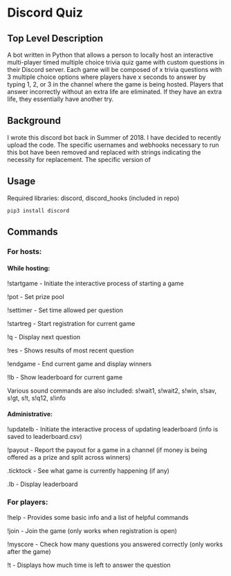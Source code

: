 # Discord Quiz

## Top Level Description
A bot written in Python that allows a person to locally host an interactive multi-player timed multiple choice trivia quiz game with custom questions in their Discord server. Each game will be composed of x trivia questions with 3 multiple choice options where players have x seconds to answer by typing 1, 2, or 3 in the channel where the game is being hosted. Players that answer incorrectly without an extra life are eliminated. If they have an extra life, they essentially have another try.

## Background
I wrote this discord bot back in Summer of 2018. I have decided to recently upload the code. The specific usernames and webhooks necessary to run this bot have been removed and replaced with strings indicating the necessity for replacement. The specific version of 

## Usage
Required libraries: discord, discord_hooks (included in repo)
``` 
pip3 install discord 
```

## Commands
### For hosts:
#### While hosting:

!startgame - Initiate the interactive process of starting a game

!pot - Set prize pool

!settimer - Set time allowed per question

!startreg - Start registration for current game

!q - Display next question

!res - Shows results of most recent question

!endgame - End current game and display winners

!lb - Show leaderboard for current game

Various sound commands are also included: s!wait1, s!wait2, s!win, s!sav, s!gt, s!t, s!q12, s!info

#### Administrative:

!updatelb - Initiate the interactive process of updating leaderboard (info is saved to leaderboard.csv)

!payout - Report the payout for a game in a channel (if money is being offered as a prize and split across winners)

.ticktock - See what game is currently happening (if any)

.lb - Display leaderboard

### For players:
!help - Provides some basic info and a list of helpful commands

!join - Join the game (only works when registration is open)

!myscore - Check how many questions you answered correctly (only works after the game)

!t - Displays how much time is left to answer the question

